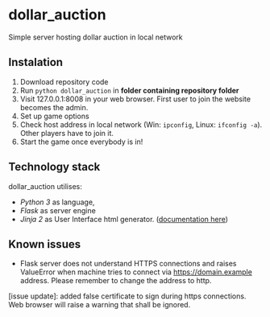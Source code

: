# dollar_auction
Simple server hosting dollar auction in local network

## Instalation
1. Download repository code
2. Run `python dollar_auction` in **folder containing repository folder**
3. Visit 127.0.0.1:8008 in your web browser. First user to join the website becomes the admin.
4. Set up game options
5. Check host address in local network (Win: `ipconfig`, Linux: `ifconfig -a`). 
Other players have to join it.
6. Start the game once everybody is in!

## Technology stack

dollar_auction utilises:
- *Python 3* as language, 
- *Flask* as server engine 
- *Jinja 2* as User Interface html generator. 
([documentation here](https://buildmedia.readthedocs.org/media/pdf/jinja2/stable/jinja2.pdf))

## Known issues

- Flask server does not understand HTTPS connections 
and raises ValueError when machine tries to connect via https://domain.example address. 
Please remember to change the address to http.

[issue update]: added false certificate to sign 
during https connections. Web browser will raise 
a warning that shall be ignored.
